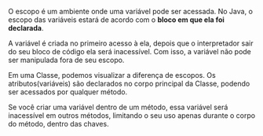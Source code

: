 O escopo é um ambiente onde uma variável pode ser acessada. No Java, o escopo das variáveis estará de acordo com o **bloco em que ela foi declarada**.

A variável é criada no primeiro acesso à ela, depois que o interpretador sair do seu bloco de código ela será inacessível. Com isso, a variável não pode ser manipulada fora de seu escopo.

Em uma Classe, podemos visualizar a diferença de escopos. Os atributos(variáveis) são declarados no corpo principal da Classe, podendo ser acessados por qualquer método.

Se você criar uma variável dentro de um método, essa variável será inacessível em outros métodos, limitando o seu uso apenas durante o corpo do método, dentro das chaves.